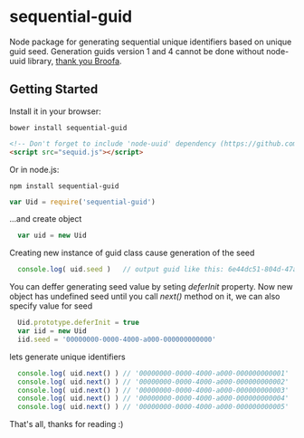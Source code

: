 sequential-guid
===============

Node package for generating sequential unique identifiers based on unique guid seed. Generation guids version 1 and 4 cannot be done without node-uuid library, [thank you Broofa](https://github.com/broofa/node-uuid).

## Getting Started

Install it in your browser:
```
bower install sequential-guid
```
```html
<!-- Don't forget to include 'node-uuid' dependency (https://github.com/broofa/node-uuid) -->
<script src="sequid.js"></script>
```

Or in node.js:

```
npm install sequential-guid
```
```javascript
var Uid = require('sequential-guid')
```

...and create object
```javascript
  var uid = new Uid
```

Creating new instance of guid class cause generation of the seed 
```javascript
  console.log( uid.seed )   // output guid like this: 6e44dc51-804d-47ab-a933-f94641cf86cf
```

You can deffer generating seed value by seting *deferInit* property. Now new object has undefined seed until you call *next()* method on it, 
we can also specify value for seed
```javascript
  Uid.prototype.deferInit = true
  var iid = new Uid
  iid.seed = '00000000-0000-4000-a000-000000000000'
```

lets generate unique identifiers
```javascript
  console.log( uid.next() )	// '00000000-0000-4000-a000-000000000001'
  console.log( uid.next() )	// '00000000-0000-4000-a000-000000000002'
  console.log( uid.next() )	// '00000000-0000-4000-a000-000000000003'
  console.log( uid.next() )	// '00000000-0000-4000-a000-000000000004'
  console.log( uid.next() )	// '00000000-0000-4000-a000-000000000005'
```

That's all, thanks for reading :)